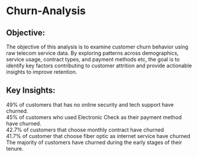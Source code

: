 # Churn-Analysis

## Objective:
The objective of this analysis is to examine customer churn behavior using raw telecom service data. By exploring patterns across demographics, service usage, contract types, and payment methods etc, the goal is to identify key factors contributing to customer attrition and provide actionable insights to improve retention.


## Key Insights:
49% of customers that has no online security and tech support have churned.</br>
45% of customers who used Electronic Check as their payment method have churned.</br>
42.7% of customers that choose monthly contract have churned </br>
41.7% of customer that choose fiber optic as internet service have churned</br>
The majority of customers have churned during the early stages of their tenure.
